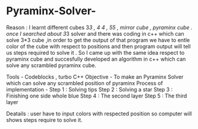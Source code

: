 # Pyraminx-Solver-

Reason : I learnt different cubes 3*3 , 4 *4 , 5*5 , mirror cube , pyraminx cube . once I searched about 3*3 solver and there was coding in c++ which can solve 3*3 cube ,in order to get the output of that program we have to entle color of the cube with respect to positions and then program output will tell us steps required to solve it . So I came up with the same idea respect to pyraminx cube and succesfully developed an algorithm in c++ which can solve any scrambled pyraminx cube. 

Tools - Codeblocks , turbo C++
Objective - To make an Pyraminx Solver which can solve any scrambled position of pyraminx 
Process of implementation - 
Step 1 : Solving tips 
Step 2 : Solving a star 
Step 3 : Finishing one side whole blue 
Step 4 : The second layer 
Step 5 : The third layer 

Deatails : user have to input colors with respected position so computer will shows steps require to solve it.
